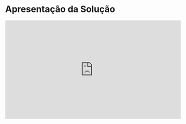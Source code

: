 # Apresentação da Solução

<iframe width="560" height="315" src="https://www.youtube.com/embed/kC0mEB2ek7E?si=ZpM-LC4gieT-cseH" title="YouTube video player" frameborder="0" allow="accelerometer; autoplay; clipboard-write; encrypted-media; gyroscope; picture-in-picture; web-share" allowfullscreen></iframe>

